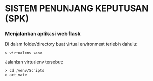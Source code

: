 # SISTEM PENUNJANG KEPUTUSAN (SPK)
### Menjalankan aplikasi web flask
Di dalam folder/directory buat virtual environment terlebih dahulu:

    > virtualenv venv

Jalankan virtualenv tersebut:

	> cd /venv/Scripts
    > activate

